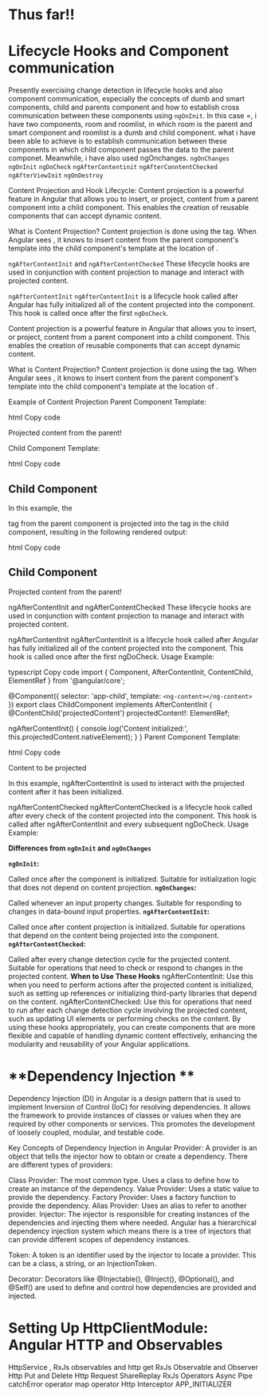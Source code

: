 
# Thus far!!
# Lifecycle Hooks and Component communication
Presently exercising change detection in lifecycle hooks and also component communication, especially the concepts of dumb and smart components, child and parents component and how to establish cross communication between these components using `ngOnInit`. In this case =, i have two components, room and roomlist, in which room is the parent and smart component and roomlist is a dumb and child component. what i have been able to achieve is to establish communication between these components in which child component passes the data to the parent componet. Meanwhile, i have also used ngOnchanges. 
`ngOnChanges`
`ngOnInit`
`ngDoCheck`
`ngAfterContentinit`
`ngAfterConntentChecked`
`ngAfterViewInit`
`ngOnDestroy`

Content Projection and Hook Lifecycle:
Content projection is a powerful feature in Angular that allows you to insert, or project, content from a parent component into a child component. This enables the creation of reusable components that can accept dynamic content.

What is Content Projection?
Content projection is done using the <ng-content> tag. When Angular sees <ng-content>, it knows to insert content from the parent component's template into the child component's template at the location of <ng-content>.

`ngAfterContentInit` and `ngAfterContentChecked`
These lifecycle hooks are used in conjunction with content projection to manage and interact with projected content.

`ngAfterContentInit`
`ngAfterContentInit` is a lifecycle hook called after Angular has fully initialized all of the content projected into the component.
This hook is called once after the first `ngDoCheck`.


Content projection is a powerful feature in Angular that allows you to insert, or project, content from a parent component into a child component. This enables the creation of reusable components that can accept dynamic content.

What is Content Projection?
Content projection is done using the <ng-content> tag. When Angular sees <ng-content>, it knows to insert content from the parent component's template into the child component's template at the location of <ng-content>.

Example of Content Projection
Parent Component Template:

html
Copy code
<app-child>
  <p>Projected content from the parent!</p>
</app-child>
Child Component Template:

html
Copy code
<div>
  <h2>Child Component</h2>
  <ng-content></ng-content>
</div>
In this example, the <p> tag from the parent component is projected into the <ng-content> tag in the child component, resulting in the following rendered output:

html
Copy code
<div>
  <h2>Child Component</h2>
  <p>Projected content from the parent!</p>
</div>
ngAfterContentInit and ngAfterContentChecked
These lifecycle hooks are used in conjunction with content projection to manage and interact with projected content.

ngAfterContentInit
ngAfterContentInit is a lifecycle hook called after Angular has fully initialized all of the content projected into the component.
This hook is called once after the first ngDoCheck.
Usage Example:

typescript
Copy code
import { Component, AfterContentInit, ContentChild, ElementRef } from '@angular/core';

@Component({
  selector: 'app-child',
  template: `<ng-content></ng-content>`
})
export class ChildComponent implements AfterContentInit {
  @ContentChild('projectedContent') projectedContent!: ElementRef;

  ngAfterContentInit() {
    console.log('Content initialized:', this.projectedContent.nativeElement);
  }
}
Parent Component Template:

html
Copy code
<app-child>
  <p #projectedContent>Content to be projected</p>
</app-child>
In this example, ngAfterContentInit is used to interact with the projected content after it has been initialized.

ngAfterContentChecked
ngAfterContentChecked is a lifecycle hook called after every check of the content projected into the component.
This hook is called after ngAfterContentInit and every subsequent ngDoCheck.
Usage Example:

**Differences from `ngOnInit` and `ngOnChanges`**

**`ngOnInit`:**

Called once after the component is initialized.
Suitable for initialization logic that does not depend on content projection.
**`ngOnChanges`:**

Called whenever an input property changes.
Suitable for responding to changes in data-bound input properties.
**`ngAfterContentInit`:**

Called once after content projection is initialized.
Suitable for operations that depend on the content being projected into the component.
**`ngAfterContentChecked`:**

Called after every change detection cycle for the projected content.
Suitable for operations that need to check or respond to changes in the projected content.
**When to Use These Hooks**
ngAfterContentInit: Use this when you need to perform actions after the projected content is initialized, such as setting up references or initializing third-party libraries that depend on the content.
ngAfterContentChecked: Use this for operations that need to run after each change detection cycle involving the projected content, such as updating UI elements or performing checks on the content.
By using these hooks appropriately, you can create components that are more flexible and capable of handling dynamic content effectively, enhancing the modularity and reusability of your Angular applications.






# **Dependency Injection **
Dependency Injection (DI) in Angular is a design pattern that is used to implement Inversion of Control (IoC) for resolving dependencies. It allows the framework to provide instances of classes or values when they are required by other components or services. This promotes the development of loosely coupled, modular, and testable code.

Key Concepts of Dependency Injection in Angular
Provider: A provider is an object that tells the injector how to obtain or create a dependency. There are different types of providers:

Class Provider: The most common type. Uses a class to define how to create an instance of the dependency.
Value Provider: Uses a static value to provide the dependency.
Factory Provider: Uses a factory function to provide the dependency.
Alias Provider: Uses an alias to refer to another provider.
Injector: The injector is responsible for creating instances of the dependencies and injecting them where needed. Angular has a hierarchical dependency injection system which means there is a tree of injectors that can provide different scopes of dependency instances.

Token: A token is an identifier used by the injector to locate a provider. This can be a class, a string, or an InjectionToken.

Decorator: Decorators like @Injectable(), @Inject(), @Optional(), and @Self() are used to define and control how dependencies are provided and injected.

 # **Setting Up HttpClientModule: Angular HTTP and Observables**
 HttpService , RxJs observables and http get
RxJs Observable and Observer
 Http Put and Delete
 Http Request
 ShareReplay RxJs Operators
 Async Pipe
catchError operator
 map operator
 Http Interceptor 
 APP_INITIALIZER